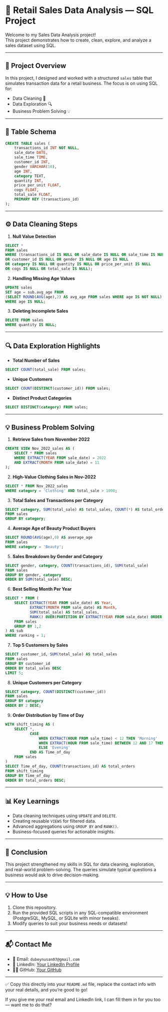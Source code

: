 # 🧾 Retail Sales Data Analysis — SQL Project

Welcome to my Sales Data Analysis project!  
This project demonstrates how to create, clean, explore, and analyze a sales dataset using SQL.

---

## 📂 Project Overview

In this project, I designed and worked with a structured `sales` table that simulates transaction data for a retail business. The focus is on using SQL for:

- Data Cleaning 🧹  
- Data Exploration 🔍  
- Business Problem Solving 💡  

---

## 💾 Table Schema

```sql
CREATE TABLE sales (
    transactions_id INT NOT NULL,	
    sale_date DATE,	
    sale_time TIME,	
    customer_id INT,
    gender VARCHAR(10),	
    age INT,	
    category TEXT,	
    quantity INT,	
    price_per_unit FLOAT,	
    cogs FLOAT,	
    total_sale FLOAT,
    PRIMARY KEY (transactions_id)
);
```

---

## ⚙️ Data Cleaning Steps

1. **Null Value Detection**  

```sql
SELECT * 
FROM sales 
WHERE (transactions_id IS NULL OR sale_date IS NULL OR sale_time IS NULL 
OR customer_id IS NULL OR gender IS NULL OR age IS NULL
OR category IS NULL OR quantity IS NULL OR price_per_unit IS NULL 
OR cogs IS NULL OR total_sale IS NULL);
```

2. **Handling Missing Age Values**  

```sql
UPDATE sales 
SET age = sub.avg_age FROM 
(SELECT ROUND(AVG(age),2) AS avg_age FROM sales WHERE age IS NOT NULL) AS sub
WHERE age IS NULL;
```

3. **Deleting Incomplete Sales**  

```sql
DELETE FROM sales 
WHERE quantity IS NULL;
```

---

## 🔍 Data Exploration Highlights

- **Total Number of Sales**

```sql
SELECT COUNT(total_sale) FROM sales;
```

- **Unique Customers**

```sql
SELECT COUNT(DISTINCT(customer_id)) FROM sales;
```

- **Distinct Product Categories**

```sql
SELECT DISTINCT(category) FROM sales;
```

---

## 💡 Business Problem Solving

1. **Retrieve Sales from November 2022**

```sql
CREATE VIEW Nov_2022_sales AS (
    SELECT * FROM sales
    WHERE EXTRACT(YEAR FROM sale_date) = 2022 
    AND EXTRACT(MONTH FROM sale_date) = 11
);
```

2. **High-Value Clothing Sales in Nov-2022**

```sql
SELECT * FROM Nov_2022_sales 
WHERE category = 'Clothing' AND total_sale > 1000;
```

3. **Total Sales and Transactions per Category**

```sql
SELECT category, SUM(total_sale) AS total_sales, COUNT(*) AS total_orders
FROM sales
GROUP BY category;
```

4. **Average Age of Beauty Product Buyers**

```sql
SELECT ROUND(AVG(age),0) AS average_age
FROM sales 
WHERE category = 'Beauty';
```

5. **Sales Breakdown by Gender and Category**

```sql
SELECT gender, category, COUNT(transactions_id), SUM(total_sale)
FROM sales 
GROUP BY gender, category
ORDER BY SUM(total_sale) DESC;
```

6. **Best Selling Month Per Year**

```sql
SELECT * FROM (
    SELECT EXTRACT(YEAR FROM sale_date) AS Year,
           EXTRACT(MONTH FROM sale_date) AS Month,  
           SUM(total_sale) AS total_sales, 
           RANK() OVER(PARTITION BY EXTRACT(YEAR FROM sale_date) ORDER BY SUM(total_sale) DESC) AS ranking
    FROM sales
    GROUP BY 1,2
) AS sub 
WHERE ranking = 1;
```

7. **Top 5 Customers by Sales**

```sql
SELECT customer_id, SUM(total_sale) AS total_sales
FROM sales 
GROUP BY customer_id
ORDER BY total_sales DESC
LIMIT 5;
```

8. **Unique Customers per Category**

```sql
SELECT category, COUNT(DISTINCT(customer_id))
FROM sales 
GROUP BY category
ORDER BY 2 DESC;
```

9. **Order Distribution by Time of Day**

```sql
WITH shift_timing AS (
    SELECT *,
           CASE 
               WHEN EXTRACT(HOUR FROM sale_time) < 12 THEN 'Morning'
               WHEN EXTRACT(HOUR FROM sale_time) BETWEEN 12 AND 17 THEN 'Afternoon'
               ELSE 'Evening'
           END AS Time_of_day
    FROM sales 
)
SELECT Time_of_day, COUNT(transactions_id) AS total_orders 
FROM shift_timing 
GROUP BY Time_of_day
ORDER BY total_orders DESC;
```

---

## 📊 Key Learnings

- Data cleaning techniques using `UPDATE` and `DELETE`.
- Creating reusable `VIEWS` for filtered data.
- Advanced aggregations using `GROUP BY` and `RANK()`.
- Business-focused queries for actionable insights.

---

## 🚀 Conclusion

This project strengthened my skills in SQL for data cleaning, exploration, and real-world problem-solving. The queries simulate typical questions a business would ask to drive decision-making.

---

## 💡 How to Use

1. Clone this repository.
2. Run the provided SQL scripts in any SQL-compatible environment (PostgreSQL, MySQL, or SQLite with minor tweaks).
3. Modify queries to suit your business needs or datasets!

---

## 📬 Contact Me

- 📧 Email: `dubeynusan07@gmail.com`  
- 💼 LinkedIn: [Your LinkedIn Profile](https://www.linkedin.com/in/nusandubey/)  
- 🧑‍💻 GitHub: [Your GitHub](https://github.com/your-username)

---

✅ Copy this directly into your `README.md` file, replace the contact info with your real details, and you’re good to go!

If you give me your real email and LinkedIn link, I can fill them in for you too — want me to do that?
